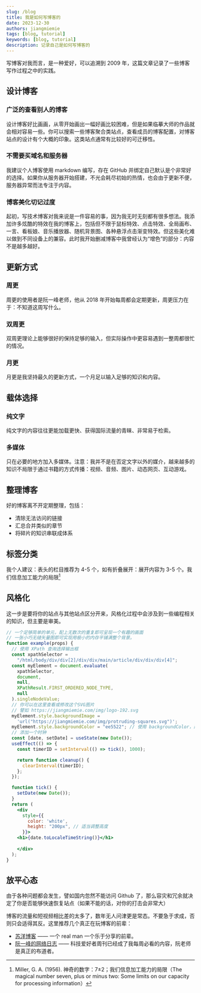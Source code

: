 ```yaml
---
slug: /blog
title: 我是如何写博客的
date: 2023-12-30
authors: jiangmiemie
tags: [blog, tutorial]
keywords: [blog, tutorial]
description: 记录自己是如何写博客的
---
```


写博客对我而言，是一种爱好，可以追溯到 2009 年，这篇文章记录了一些博客写作过程之中的实践。

## 设计博客

### 广泛的查看别人的博客

设计博客好比画画，从零开始画出一幅好画比较困难，但是如果临摹大师的作品就会相对容易一些。你可以搜索一些博客聚合类站点，查看成员的博客配置，对博客站点的设计有个大概的印象。这类站点通常有比较好的可迁移性。

### 不需要买域名和服务器

我建议个人博客使用 markdown 编写，存在 GitHub 并绑定自己默认是个非常好的选择。如果你从服务器开始搭建，不光会耗尽初始的热情，也会由于更新不便，服务器异常而法专注于内容。

### 博客美化切记过度

起初，写技术博客对我来说是一件容易的事，因为我无时无刻都有很多想法。我添加许多炫酷的特效在我的博客上，包括但不限于鼠标特效、点击特效、全局画布、一言、看板娘、音乐播放器、随机背景图、各种悬浮点击渐变特效。但这些美化难以做到不同设备上的兼容。此时我开始删减博客中我曾经认为“增色”的部分：内容不是越多越好。

## 更新方式

### 周更

周更的使用者是阮一峰老师，他从 2018 年开始每周都会定期更新，周更压力在于：不知道这周写什么。

### 双周更

双周更理论上能够很好的保持足够的输入，但实际操作中更容易遇到一整周都很忙的情况。

### 月更

月更是我坚持最久的更新方式，一个月足以输入足够的知识和内容。

## 载体选择

### 纯文字

纯文字的内容往往更能加载更快、获得国际流量的青睐、非常易于检索。

### 多媒体

只在必要的地方加入多媒体。注意：我并不是在否定文字以外的媒介，越来越多的知识不局限于通过书籍的方式传播：视频、音频、图片、动态网页、互动游戏。

## 整理博客

好的博客离不开定期整理，包括：

- 清除无法访问的链接
- 汇总合并类似的章节
- 将碎片的知识串联成体系

## 标签分类

我个人建议：表头的栏目推荐为 4-5 个，如有折叠展开：展开内容为 3-5 个。我们信息加工能力的局限[^1]

## 风格化

这一步是要将你的站点与其他站点区分开来，风格化过程中会涉及到一些编程相关的知识，但主要是审美。


``` jsx live
// 一个足够简单的单元，配上无数次的重复即可呈现一个有趣的画面
// 一张小巧无缝矢量图即可实现用极小的内存平铺满整个背景。
function example(props) {
  // 使用 XPath 查询选择输出框
  const xpathSelector =
    "/html/body/div/div[2]/div/div/main/article/div/div/div[4]";
  const myElement = document.evaluate(
    xpathSelector,
    document,
    null,
    XPathResult.FIRST_ORDERED_NODE_TYPE,
    null
  ).singleNodeValue;
  // 你可以在这里查看或修改这个SVG图片
  // 譬如 https://jiangmiemie.com/img/logo-192.svg
  myElement.style.backgroundImage =
    'url("https://jiangmiemie.com/img/protruding-squares.svg")';
  myElement.style.backgroundColor = "ee5522"; // 使用 backgroundColor，而不是 background-color
  // 添加一个时钟
  const [date, setDate] = useState(new Date());
  useEffect(() => {
    const timerID = setInterval(() => tick(), 1000);

    return function cleanup() {
      clearInterval(timerID);
    };
  });

  function tick() {
    setDate(new Date());
  }
  return (
    <div
      style={{
        color: 'white',
        height: "200px", // 适当调整高度
      }}>
    <h1>{date.toLocaleTimeString()}</h1>
    
    </div>
  );
}
```

## 放平心态

由于各种问题都会发生，譬如国内忽然不能访问 Github 了，那么容灾和冗余就决定了你是否能够快速恢复站点（如果不能的话，对你的打击会非常大）

博客的流量和短视频相比差的太多了，数年无人问津更是常态。不要急于求成，否则只会适得其反。这里推荐几个真正在玩博客的前辈：

- [苏洋博客](https://soulteary.com) —— 一个 real man 一个乐于分享的前辈。
- [阮一峰的网络日志](https://www.ruanyifeng.com/blog/weekly) —— 科技爱好者周刊已经成了我每周必看的内容，阮老师是真正的布道者。

[^1]: Miller, G. A. (1956). 神奇的数字：7±2；我们信息加工能力的局限（The magical number seven, plus or minus two: Some limits on our capacity for processing information）